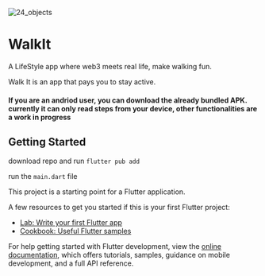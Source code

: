 ![24_objects](https://user-images.githubusercontent.com/47371105/227135419-ad5ae0e0-6ca4-4920-a69b-0592ed1b165e.png)
# WalkIt

A LifeStyle app where web3 meets real life, make walking fun.

Walk It is an app that pays you to stay active.

#### If you are an andriod user, you can download the already bundled APK. currently it can only read steps from your device, other functionalities are a work in progress

## Getting Started

download repo and run `flutter pub add`

run the `main.dart` file

This project is a starting point for a Flutter application.

A few resources to get you started if this is your first Flutter project:

- [Lab: Write your first Flutter app](https://docs.flutter.dev/get-started/codelab)
- [Cookbook: Useful Flutter samples](https://docs.flutter.dev/cookbook)

For help getting started with Flutter development, view the
[online documentation](https://docs.flutter.dev/), which offers tutorials,
samples, guidance on mobile development, and a full API reference.
